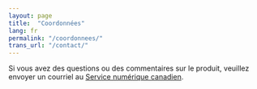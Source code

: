 ```yaml
---
layout: page
title:  "Coordonnées"
lang: fr
permalink: "/coordonnees/"
trans_url: "/contact/"
---
```


Si vous avez des questions ou des commentaires sur le produit, veuillez envoyer un courriel au [Service numérique canadien](mailto:cds-snc@tbs-sct.gc.ca).  
